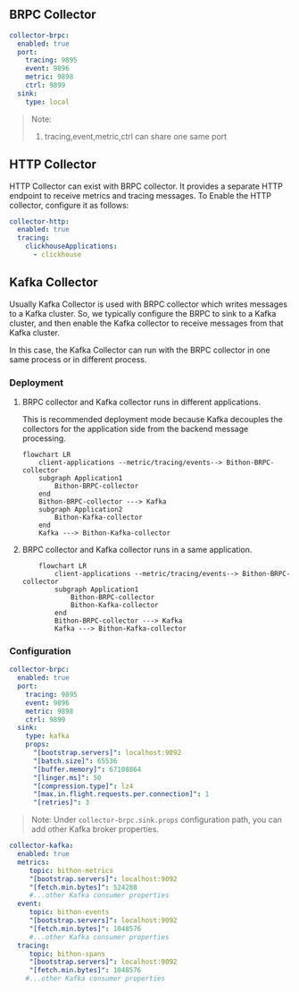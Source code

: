
## BRPC Collector

```yaml
collector-brpc:
  enabled: true
  port:
    tracing: 9895
    event: 9896
    metric: 9898
    ctrl: 9899
  sink:
    type: local
```

> Note:
> 1. tracing,event,metric,ctrl can share one same port

## HTTP Collector

HTTP Collector can exist with BRPC collector. It provides a separate HTTP endpoint to receive metrics and tracing messages.
To Enable the HTTP collector, configure it as follows:

```yaml
collector-http:
  enabled: true
  tracing:
    clickhouseApplications:
      - clickhouse
```


## Kafka Collector

Usually Kafka Collector is used with BRPC collector which writes messages to a Kafka cluster.
So, we typically configure the BRPC to sink to a Kafka cluster, 
and then enable the Kafka collector to receive messages from that Kafka cluster. 

In this case, the Kafka Collector can run with the BRPC collector in one same process or in different process.

### Deployment

1. BRPC collector and Kafka collector runs in different applications.

    This is recommended deployment mode because Kafka decouples the collectors for the application side from the backend message processing.

    ```mermaid
    flowchart LR
        client-applications --metric/tracing/events--> Bithon-BRPC-collector
        subgraph Application1
            Bithon-BRPC-collector
        end
        Bithon-BRPC-collector ---> Kafka
        subgraph Application2
            Bithon-Kafka-collector
        end
        Kafka ---> Bithon-Kafka-collector
    ```

2. BRPC collector and Kafka collector runs in a same application.

    ```mermaid
        flowchart LR
            client-applications --metric/tracing/events--> Bithon-BRPC-collector
            subgraph Application1
                Bithon-BRPC-collector
                Bithon-Kafka-collector
            end
            Bithon-BRPC-collector ---> Kafka
            Kafka ---> Bithon-Kafka-collector
    ```

### Configuration

```yaml
collector-brpc:
  enabled: true
  port:
    tracing: 9895
    event: 9896
    metric: 9898
    ctrl: 9899
  sink:
    type: kafka
    props:
      "[bootstrap.servers]": localhost:9092
      "[batch.size]": 65536
      "[buffer.memory]": 67108864
      "[linger.ms]": 50
      "[compression.type]": lz4
      "[max.in.flight.requests.per.connection]": 1
      "[retries]": 3
```

> Note: 
> Under `collector-brpc.sink.props` configuration path, you can add other Kafka broker properties.

```yaml
collector-kafka:
  enabled: true
  metrics:
     topic: bithon-metrics
     "[bootstrap.servers]": localhost:9092
     "[fetch.min.bytes]": 524288
     #...other Kafka consumer properties
  event:
     topic: bithon-events
     "[bootstrap.servers]": localhost:9092
     "[fetch.min.bytes]": 1048576
     #...other Kafka consumer properties
  tracing:
     topic: bithon-spans
     "[bootstrap.servers]": localhost:9092
     "[fetch.min.bytes]": 1048576
    #...other Kafka consumer properties
```